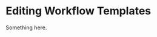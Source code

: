 [title]: # (Editing Workflow Templates)
[tags]: # (XXX)
[priority]: # (5778)
# Editing Workflow Templates
Something here.
